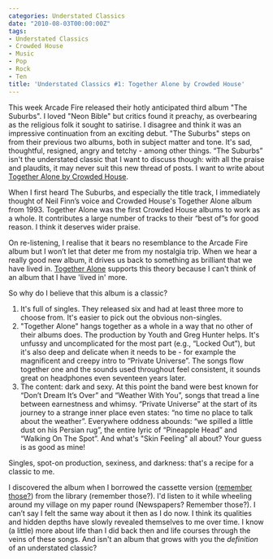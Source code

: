 ```yaml
---
categories: Understated Classics
date: "2010-08-03T00:00:00Z"
tags:
- Understated Classics
- Crowded House
- Music
- Pop
- Rock
- Ten
title: 'Understated Classics #1: Together Alone by Crowded House'
---
```


This week Arcade Fire released their hotly anticipated third album "The Suburbs".  I loved "Neon Bible" but critics found it preachy, as overbearing as the religious folk it sought to satirise. I disagree and think it was an impressive continuation from an exciting debut. "The Suburbs" steps on from their previous two albums, both in subject matter and tone. It's sad, thoughtful, resigned, angry and tetchy - among other things. “The Suburbs” isn't the understated classic that I want to discuss though: with all the praise and plaudits, it may never suit this new thread of posts. I want to write about [Together Alone by Crowded House](http://en.wikipedia.org/wiki/Together_Alone).

When I first heard The Suburbs, and especially the title track, I immediately thought of Neil Finn’s voice and Crowded House's Together Alone album from 1993. Together Alone was the first Crowded House albums to work as a whole. It contributes a large number of tracks to their “best of”s for good reason. I think it deserves wider praise.

On re-listening, I realise that it bears no resemblance to the Arcade Fire album but I won’t let that deter me from my nostalgia trip. When we hear a really good new album, it drives us back to something as brilliant that we have lived in. [Together Alone](http://www.last.fm/music/Crowded+House/Together+Alone) supports this theory because I can't think of an album that I have 'lived in' more.

So why do I believe that this album is a classic?

1. It's full of singles. They released six and had at least three more to choose from. It's easier to pick out the obvious non-singles.
2. "Together Alone" hangs together as a whole in a way that no other of their albums does. The production by Youth and Greg Hunter helps. It's unfussy and uncomplicated for the most part (e.g., “Locked Out”), but it's also deep and delicate when it needs to be - for example the magnificent and creepy intro to “Private Universe”. The songs flow together one and the sounds used throughout feel consistent, it sounds great on headphones even seventeen years later.
3. The content: dark and sexy. At this point the band were best known for “Don’t Dream It’s Over” and “Weather With You”, songs that tread a line between earnestness and whimsy. “Private Universe” at the start of its journey to a strange inner place even states: “no time no place to talk about the weather”. Everywhere oddness abounds: “we spilled a little dust on his Persian rug”, the entire lyric of “Pineapple Head” and “Walking On The Spot”. And what's "Skin Feeling" all about? Your guess is as good as mine!

Singles, spot-on production, sexiness, and darkness: that's a recipe for a classic to me.

I discovered the album when I borrowed the cassette version ([remember those?](http://www.pastemagazine.com/articles/2010/08/tape-delay-after-years-in-the-musical-margins-cass.html)) from the library (remember those?). I'd listen to it while wheeling around my village on my paper round (Newspapers? Remember those?). I can’t say I felt the same way about it then as I do now. I think its qualities and hidden depths have slowly revealed themselves to me over time. I know (a little) more about life than I did back then and life courses through the veins of these songs. And isn't an album that grows with you the *definition* of an understated classic?
